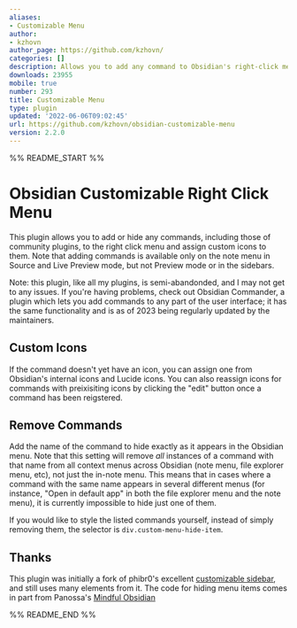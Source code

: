 ```yaml
---
aliases:
- Customizable Menu
author:
- kzhovn
author_page: https://github.com/kzhovn/
categories: []
description: Allows you to add any command to Obsidian's right-click menu.
downloads: 23955
mobile: true
number: 293
title: Customizable Menu
type: plugin
updated: '2022-06-06T09:02:45'
url: https://github.com/kzhovn/obsidian-customizable-menu
version: 2.2.0
---
```


%% README_START %%

# Obsidian Customizable Right Click Menu

This plugin allows you to add or hide any commands, including those of community plugins, to the right click menu and assign custom icons to them. Note that adding commands is available only on the note menu in Source and Live Preview mode, but not Preview mode or in the sidebars.

Note: this plugin, like all my plugins, is semi-abandonded, and I may not get to any issues. If you're having problems, check out Obsidian Commander, a plugin which lets you add commands to any part of the user interface; it has the same functionality and is as of 2023 being regularly updated by the maintainers.

## Custom Icons

If the command doesn't yet have an icon, you can assign one from Obsidian's internal icons and Lucide icons. You can also reassign icons for commands with preixisiting icons by clicking the "edit" button once a command has been reigstered.

## Remove Commands
Add the name of the command to hide exactly as it appears in the Obsidian menu. Note that this setting will remove *all* instances of a command with that name from all context menus across Obsidian (note menu, file explorer menu, etc), not just the in-note menu. This means that in cases where a command with the same name appears in several different menus (for instance, "Open in default app" in both the file explorer menu and the note menu), it is currently impossible to hide just one of them.

If you would like to style the listed commands yourself, instead of simply removing them, the selector is `div.custom-menu-hide-item`.

## Thanks
This plugin was initially a fork of phibr0's excellent [customizable sidebar](https://github.com/phibr0/obsidian-customizable-sidebar), and still uses many elements from it. The code for hiding menu items comes in part from Panossa's [Mindful Obsidian](https://github.com/Panossa/mindful-obsidian/blob/master/main.ts)


%% README_END %%